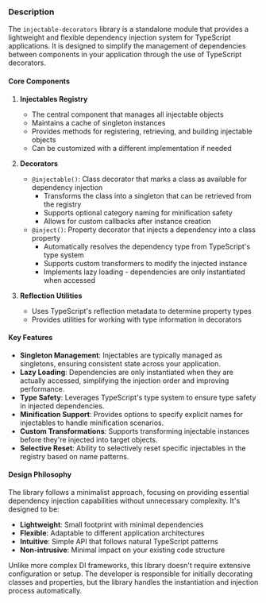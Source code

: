 ### Description

The `injectable-decorators` library is a standalone module that provides a lightweight and flexible dependency injection system for TypeScript applications. It is designed to simplify the management of dependencies between components in your application through the use of TypeScript decorators.

#### Core Components

1. **Injectables Registry**
   - The central component that manages all injectable objects
   - Maintains a cache of singleton instances
   - Provides methods for registering, retrieving, and building injectable objects
   - Can be customized with a different implementation if needed

2. **Decorators**
   - `@injectable()`: Class decorator that marks a class as available for dependency injection
     - Transforms the class into a singleton that can be retrieved from the registry
     - Supports optional category naming for minification safety
     - Allows for custom callbacks after instance creation
   - `@inject()`: Property decorator that injects a dependency into a class property
     - Automatically resolves the dependency type from TypeScript's type system
     - Supports custom transformers to modify the injected instance
     - Implements lazy loading - dependencies are only instantiated when accessed

3. **Reflection Utilities**
   - Uses TypeScript's reflection metadata to determine property types
   - Provides utilities for working with type information in decorators

#### Key Features

- **Singleton Management**: Injectables are typically managed as singletons, ensuring consistent state across your application.
- **Lazy Loading**: Dependencies are only instantiated when they are actually accessed, simplifying the injection order and improving performance.
- **Type Safety**: Leverages TypeScript's type system to ensure type safety in injected dependencies.
- **Minification Support**: Provides options to specify explicit names for injectables to handle minification scenarios.
- **Custom Transformations**: Supports transforming injectable instances before they're injected into target objects.
- **Selective Reset**: Ability to selectively reset specific injectables in the registry based on name patterns.

#### Design Philosophy

The library follows a minimalist approach, focusing on providing essential dependency injection capabilities without unnecessary complexity. It's designed to be:

- **Lightweight**: Small footprint with minimal dependencies
- **Flexible**: Adaptable to different application architectures
- **Intuitive**: Simple API that follows natural TypeScript patterns
- **Non-intrusive**: Minimal impact on your existing code structure

Unlike more complex DI frameworks, this library doesn't require extensive configuration or setup. The developer is responsible for initially decorating classes and properties, but the library handles the instantiation and injection process automatically.
